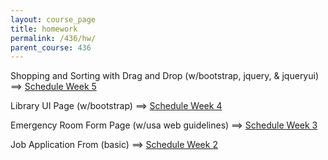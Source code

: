 ```yaml
---
layout: course_page
title: homework
permalink: /436/hw/
parent_course: 436
---
```


Shopping and Sorting with Drag and Drop (w/bootstrap, jquery, & jqueryui) ==> [Schedule Week 5](/436/schedule/)

Library UI Page (w/bootstrap) ==> [Schedule Week 4](/436/schedule/)

Emergency Room Form Page (w/usa web guidelines) ==> [Schedule Week 3](/436/schedule/)

Job Application From (basic) ==> [Schedule Week 2](/436/schedule/)
